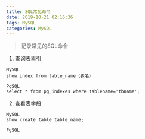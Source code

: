 ```yaml
---
title: SQL常见命令
date: 2019-10-21 02:16:36
tags: MySQL
categories: MySQL
---
```


> 记录常见的SQL命令

<!--more-->

1. 查询表索引
```
MySQL
show index from table_name（表名）

PgSQL
select * from pg_indexes where tablename='tbname';
```

2. 查看表字段
```
MySQL
show create table table_name;

PgSQL
```